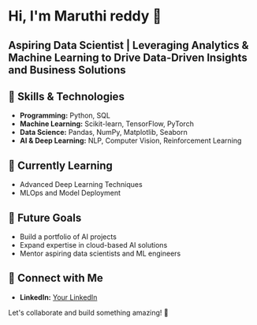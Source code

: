 # Hi, I'm Maruthi reddy 👋

## Aspiring Data Scientist | Leveraging Analytics & Machine Learning to Drive Data-Driven Insights and Business Solutions

## 🔧 Skills & Technologies
- **Programming:** Python, SQL
- **Machine Learning:** Scikit-learn, TensorFlow, PyTorch
- **Data Science:** Pandas, NumPy, Matplotlib, Seaborn
- **AI & Deep Learning:** NLP, Computer Vision, Reinforcement Learning

## 🌱 Currently Learning
- Advanced Deep Learning Techniques
- MLOps and Model Deployment

## 🎯 Future Goals
- Build a portfolio of AI projects
- Expand expertise in cloud-based AI solutions
- Mentor aspiring data scientists and ML engineers

## 💬 Connect with Me
- **LinkedIn:** [Your LinkedIn](https://www.linkedin.com/in/maruthireddy432/)

Let's collaborate and build something amazing! 🚀


